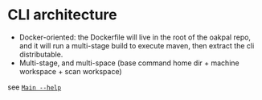 CLI architecture
================

* Docker-oriented: the Dockerfile will live in the root of the oakpal repo, and it will run a multi-stage build to execute maven, then extract the cli distributable.
* Multi-stage, and multi-space (base command home dir + machine workspace + scan workspace)

see [`Main --help`](src/main/resources/net/adamcin/oakpal/cli/help.txt)

